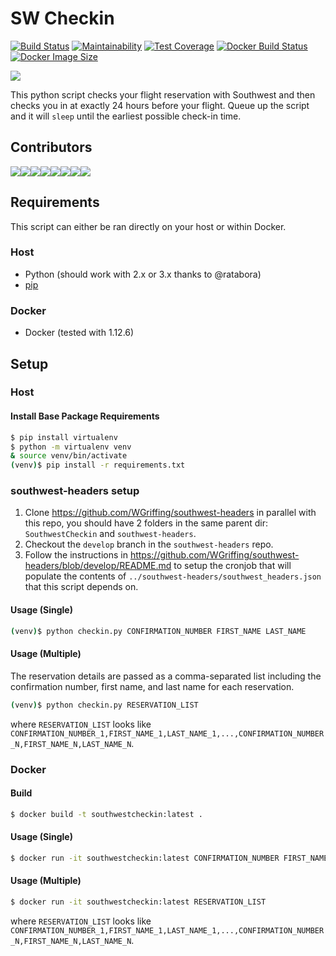 # SW Checkin

[![Build Status](https://travis-ci.org/pyro2927/SouthwestCheckin.svg?branch=master)](https://travis-ci.org/pyro2927/SouthwestCheckin)
[![Maintainability](https://api.codeclimate.com/v1/badges/aa1c955dfcba58a7352f/maintainability)](https://codeclimate.com/github/pyro2927/SouthwestCheckin/maintainability)
[![Test Coverage](https://api.codeclimate.com/v1/badges/aa1c955dfcba58a7352f/test_coverage)](https://codeclimate.com/github/pyro2927/SouthwestCheckin/test_coverage)
[![Docker Build Status](https://img.shields.io/docker/automated/pyro2927/southwestcheckin.svg?style=flat)](https://hub.docker.com/r/pyro2927/southwestcheckin)
[![Docker Image Size](https://images.microbadger.com/badges/image/pyro2927/southwestcheckin.svg)](https://microbadger.com/images/pyro2927/southwestcheckin)

![](http://www.southwest-heart.com/img/heart/heart_1.jpg)

This python script checks your flight reservation with Southwest and then checks you in at exactly 24 hours before your flight. Queue up the script and it will `sleep` until the earliest possible check-in time.

## Contributors

[![](https://sourcerer.io/fame/pyro2927/pyro2927/SouthwestCheckin/images/0)](https://sourcerer.io/fame/pyro2927/pyro2927/SouthwestCheckin/links/0)[![](https://sourcerer.io/fame/pyro2927/pyro2927/SouthwestCheckin/images/1)](https://sourcerer.io/fame/pyro2927/pyro2927/SouthwestCheckin/links/1)[![](https://sourcerer.io/fame/pyro2927/pyro2927/SouthwestCheckin/images/2)](https://sourcerer.io/fame/pyro2927/pyro2927/SouthwestCheckin/links/2)[![](https://sourcerer.io/fame/pyro2927/pyro2927/SouthwestCheckin/images/3)](https://sourcerer.io/fame/pyro2927/pyro2927/SouthwestCheckin/links/3)[![](https://sourcerer.io/fame/pyro2927/pyro2927/SouthwestCheckin/images/4)](https://sourcerer.io/fame/pyro2927/pyro2927/SouthwestCheckin/links/4)[![](https://sourcerer.io/fame/pyro2927/pyro2927/SouthwestCheckin/images/5)](https://sourcerer.io/fame/pyro2927/pyro2927/SouthwestCheckin/links/5)[![](https://sourcerer.io/fame/pyro2927/pyro2927/SouthwestCheckin/images/6)](https://sourcerer.io/fame/pyro2927/pyro2927/SouthwestCheckin/links/6)[![](https://sourcerer.io/fame/pyro2927/pyro2927/SouthwestCheckin/images/7)](https://sourcerer.io/fame/pyro2927/pyro2927/SouthwestCheckin/links/7)

## Requirements

This script can either be ran directly on your host or within Docker.

### Host

- Python (should work with 2.x or 3.x thanks to @ratabora)
- [pip](https://pypi.python.org/pypi/pip)

### Docker

- Docker (tested with 1.12.6)

## Setup

### Host

#### Install Base Package Requirements

```bash
$ pip install virtualenv
$ python -m virtualenv venv
& source venv/bin/activate
(venv)$ pip install -r requirements.txt
```

### southwest-headers setup

1. Clone https://github.com/WGriffing/southwest-headers in parallel with this repo, you should have 2 folders in the same parent dir: `SouthwestCheckin` and `southwest-headers`.
1. Checkout the `develop` branch in the `southwest-headers` repo.
1. Follow the instructions in https://github.com/WGriffing/southwest-headers/blob/develop/README.md to setup the cronjob that will populate the contents of `../southwest-headers/southwest_headers.json` that this script depends on.

#### Usage (Single)

```bash
(venv)$ python checkin.py CONFIRMATION_NUMBER FIRST_NAME LAST_NAME
```

#### Usage (Multiple)

The reservation details are passed as a comma-separated list including the confirmation number, first name, and last name for each reservation.

```bash
(venv)$ python checkin.py RESERVATION_LIST
```

where `RESERVATION_LIST` looks like `CONFIRMATION_NUMBER_1,FIRST_NAME_1,LAST_NAME_1,...,CONFIRMATION_NUMBER_N,FIRST_NAME_N,LAST_NAME_N`.

### Docker

#### Build

```bash
$ docker build -t southwestcheckin:latest .
```

#### Usage (Single)

```bash
$ docker run -it southwestcheckin:latest CONFIRMATION_NUMBER FIRST_NAME LAST_NAME
```

#### Usage (Multiple)

```bash
$ docker run -it southwestcheckin:latest RESERVATION_LIST
```

where `RESERVATION_LIST` looks like `CONFIRMATION_NUMBER_1,FIRST_NAME_1,LAST_NAME_1,...,CONFIRMATION_NUMBER_N,FIRST_NAME_N,LAST_NAME_N`.
